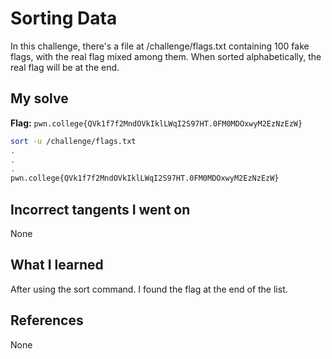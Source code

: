 # Sorting Data
In this challenge, there's a file at /challenge/flags.txt containing 100 fake flags, with the real flag mixed among them. When sorted alphabetically, the real flag will be at the end.
## My solve
**Flag:** `pwn.college{QVk1f7f2MndOVkIklLWqI2S97HT.0FM0MDOxwyM2EzNzEzW}`

```bash
sort -u /challenge/flags.txt
.
.
.
pwn.college{QVk1f7f2MndOVkIklLWqI2S97HT.0FM0MDOxwyM2EzNzEzW}
```
## Incorrect tangents I went on
None
## What I learned
After using the sort command. I found the flag at the end of the list.
## References 
None